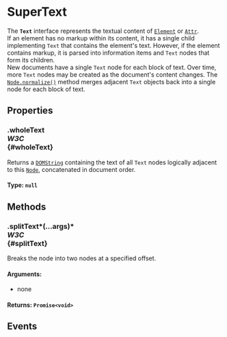 # SuperText

<div class='overview'><span class="seoSummary">The <strong><code>Text</code></strong> interface represents the textual content of <a href="/en-US/docs/Web/API/Element" title="Element is the most general base class from which all element objects (i.e. objects that represent elements) in a Document inherit. It only has methods and properties common to all kinds of elements. More specific classes inherit from Element."><code>Element</code></a> or <a href="/en-US/docs/Web/API/Attr" title="The Attr interface represents one of a DOM element's attributes as an object. In most DOM methods, you will directly retrieve the attribute as a string (e.g., Element.getAttribute()), but certain functions (e.g., Element.getAttributeNode()) or means of iterating return Attr types."><code>Attr</code></a>. </span></div>

<div class='overview'>If an element has no markup within its content, it has a single child implementing <code>Text</code> that contains the element's text. However, if the element contains markup, it is parsed into information items and <code>Text</code> nodes that form its children.</div>

<div class='overview'>New documents have a single <code>Text</code> node for each block of text. Over time, more <code>Text</code> nodes may be created as the document's content changes. The <a href="/en-US/docs/Web/API/Node/normalize" title="The Node.normalize() method puts the specified node and all of its sub-tree into a &quot;normalized&quot; form. In a normalized sub-tree, no text nodes in the sub-tree are empty and there are no adjacent text nodes."><code>Node.normalize()</code></a> method merges adjacent <code>Text</code> objects back into a single node for each block of text.</div>

## Properties

### .wholeText <div class="specs"><i>W3C</i></div> {#wholeText}

Returns a <a href="/en-US/docs/Web/API/DOMString" title="DOMString is a UTF-16 String. As JavaScript already uses such strings, DOMString is mapped directly to a String."><code>DOMString</code></a> containing the text of all <code>Text</code> nodes logically adjacent to this <a href="/en-US/docs/Web/API/Node" title="Node is an interface from which various types of DOM API objects inherit, allowing those types to be treated similarly; for example, inheriting the same set of methods, or being testable in the same way."><code>Node</code></a>, concatenated in document order.

#### **Type**: `null`

## Methods

### .splitText*(...args)* <div class="specs"><i>W3C</i></div> {#splitText}

Breaks the node into two nodes at a specified offset.

#### **Arguments**:


 - none

#### **Returns**: `Promise<void>`

## Events
